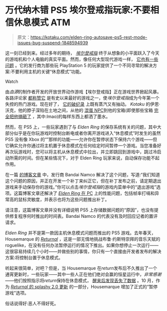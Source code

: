 # 万代纳木错 PS5 埃尔登戒指玩家:不要相信休息模式 ATM

> 原文：<https://kotaku.com/elden-ring-autosave-ps5-rest-mode-issues-bug-suspend-1848594939>

这一刻已经到来。经过多年的期待， [*埃尔登戒指*](https://kotaku.com/elden-ring-may-just-reinvent-the-open-world-genre-1848093261) 终于从想象的小平面跃入了今天的游戏机和个人电脑的真实平面。然而，像任何大型现代游戏一样， [它也有一些问题](https://kotaku.com/elden-ring-pc-bad-performance-day-one-patch-ps5-xbox-se-1848588854) 。它的发行商为那些玩 PlayStation 5 的玩家提供了一个不同寻常的解决方案:不要利用主机的关键“休息模式”功能。

Watch

由*血源*的制作者开发的开放世界动作游戏【埃尔登戒指】正在游戏世界掀起风暴。各路评论家 [都称赞它](https://kotaku.com/elden-ring-review-roundup-dark-souls-sekiro-botw-diffic-1848582567) 是有史以来最好的游戏之一，使*埃尔登戒指*成为今年第一个失控的热门游戏。现在好了， [它的破纪录](https://kotaku.com/elden-ring-twitch-steam-dark-souls-fromsoftware-records-1848593903) 上既有蒸汽又有抽动。 *Kotaku* 的伊恩·沃克，他的脖子深陷在土地之间，从他的 [混蛋 NPC](https://kotaku.com/elden-ring-fromsoftware-varre-npc-dark-souls-bloodborne-1848589678)到他的宝箱(即使那些宝箱 [完全把他搞砸了](https://kotaku.com/elden-ring-fromsoftware-trap-mimic-chest-dark-souls-blo-1848591179) ，其中:lmao)的每样东西上都洒了墨水。

然而，在 PS5 上，一些玩家遇到了与 *Elden Ring* 的保存系统有关的问题，其中大部分似乎是在你玩游戏时控制台断电或者你离开游戏进入“休息模式”时发生的虽然 PS5 没有像 Xbox 的“”那样的功能——允许你在暂停状态下保持六个游戏——但它确实允许你通过将主机置于休息模式在任何给定时间暂停一个游戏。当您准备好再次玩游戏时，您可以将主机从休息模式中拉出，并立即跳回到游戏中，跳过冷启动所需的时间。但在某些情况下，对于 Elden Ring 玩家来说，自动保存功能不起作用。

在一篇 [的博客文章](https://en.bandainamcoent.eu/elden-ring/news/message-about-some-performance-issues-elden-ring) 中，发行商 Bandai Namco 解决了这个问题，写道:“我们知道这个问题的原因，并正在开发一个补丁来纠正它，但在补丁发布之前，请定期退出游戏来手动保存你的游戏。”你可以点击*埃尔登戒指*的游戏内菜单中的“退出游戏”选项。这篇博客文章还解决了 [*Elden Ring* 在 PC](https://kotaku.com/elden-ring-pc-bad-performance-day-one-patch-ps5-xbox-se-1848588854) 上的性能问题，包括帧率打嗝和异常高的鼠标灵敏度，并表示也将为这些问题推出补丁。

请注意，这篇博客文章并没有详细说明 PS5 上存储数据问题的“原因”，也没有提供修复程序何时推出的时间表。Bandai Namco 的代表没有及时回应记者的置评请求。

*Elden Ring* 并不是第一款因主机休息模式问题而推出的 PS5 游戏。去年春天，Housemarque 的 [*Returnal*](https://kotaku.com/returnal-the-kotaku-review-1846786237) ，这是一部无情地挑战布鲁·约斯特崇拜的音乐天赋的 roguelike，在没有任何办法暂停运行的情况下推出。如果你想停止一次运行——这很容易持续几个小时——并做些别的事情，你只有一个直接由开发者发布的解决方案:将控制台置于休息模式。

听起来很简单，对吧？但是，当 Housemarque 在*return*发布后不久推出了一个通宵更新时，一些玩家——其中一些人正在他们绝对会赢的恒星运行中，*非常感谢*——他们按照指示将*return*保持在休息模式， [醒来后发现丢失了数据](https://kotaku.com/returnal-s-lack-of-a-save-feature-is-ruining-players-r-1846812724) 。10 月，作为 [*Returnal* 的 splashy 2.0 更新](https://kotaku.com/you-can-finally-finally-suspend-your-returnal-runs-1847936024) 的一部分，Housemarque 增加了正式的“暂停游戏”选项。

俗话说得好:恶人不得好死。